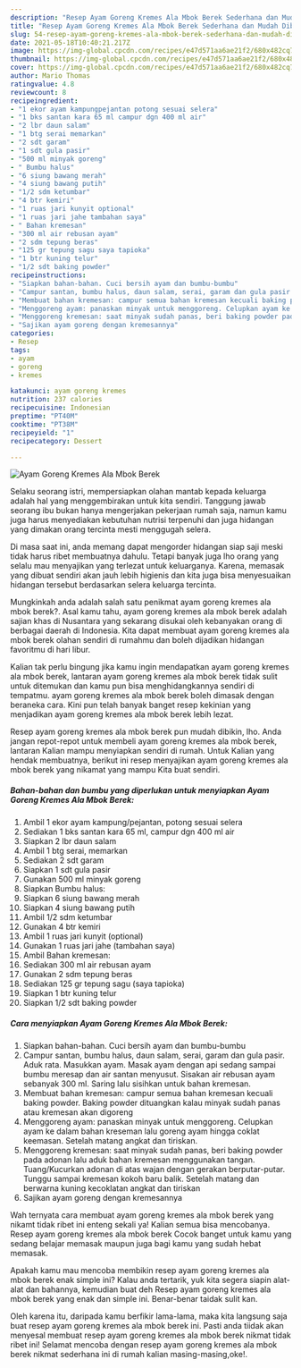 ```yaml
---
description: "Resep Ayam Goreng Kremes Ala Mbok Berek Sederhana dan Mudah Dibuat"
title: "Resep Ayam Goreng Kremes Ala Mbok Berek Sederhana dan Mudah Dibuat"
slug: 54-resep-ayam-goreng-kremes-ala-mbok-berek-sederhana-dan-mudah-dibuat
date: 2021-05-18T10:40:21.217Z
image: https://img-global.cpcdn.com/recipes/e47d571aa6ae21f2/680x482cq70/ayam-goreng-kremes-ala-mbok-berek-foto-resep-utama.jpg
thumbnail: https://img-global.cpcdn.com/recipes/e47d571aa6ae21f2/680x482cq70/ayam-goreng-kremes-ala-mbok-berek-foto-resep-utama.jpg
cover: https://img-global.cpcdn.com/recipes/e47d571aa6ae21f2/680x482cq70/ayam-goreng-kremes-ala-mbok-berek-foto-resep-utama.jpg
author: Mario Thomas
ratingvalue: 4.8
reviewcount: 8
recipeingredient:
- "1 ekor ayam kampungpejantan potong sesuai selera"
- "1 bks santan kara 65 ml campur dgn 400 ml air"
- "2 lbr daun salam"
- "1 btg serai memarkan"
- "2 sdt garam"
- "1 sdt gula pasir"
- "500 ml minyak goreng"
- " Bumbu halus"
- "6 siung bawang merah"
- "4 siung bawang putih"
- "1/2 sdm ketumbar"
- "4 btr kemiri"
- "1 ruas jari kunyit optional"
- "1 ruas jari jahe tambahan saya"
- " Bahan kremesan"
- "300 ml air rebusan ayam"
- "2 sdm tepung beras"
- "125 gr tepung sagu saya tapioka"
- "1 btr kuning telur"
- "1/2 sdt baking powder"
recipeinstructions:
- "Siapkan bahan-bahan. Cuci bersih ayam dan bumbu-bumbu"
- "Campur santan, bumbu halus, daun salam, serai, garam dan gula pasir. Aduk rata. Masukkan ayam. Masak ayam dengan api sedang sampai bumbu meresap dan air santan menyusut. Sisakan air rebusan ayam sebanyak 300 ml. Saring lalu sisihkan untuk bahan kremesan."
- "Membuat bahan kremesan: campur semua bahan kremesan kecuali baking powder. Baking powder dituangkan kalau minyak sudah panas atau kremesan akan digoreng"
- "Menggoreng ayam: panaskan minyak untuk menggoreng. Celupkan ayam ke dalam bahan kreseman lalu goreng ayam hingga coklat keemasan. Setelah matang angkat dan tiriskan."
- "Menggoreng kremesan: saat minyak sudah panas, beri baking powder pada adonan lalu aduk bahan kremesan menggunakan tangan. Tuang/Kucurkan adonan di atas wajan dengan gerakan berputar-putar. Tunggu sampai kremesan kokoh baru balik. Setelah matang dan berwarna kuning kecoklatan angkat dan tiriskan"
- "Sajikan ayam goreng dengan kremesannya"
categories:
- Resep
tags:
- ayam
- goreng
- kremes

katakunci: ayam goreng kremes 
nutrition: 237 calories
recipecuisine: Indonesian
preptime: "PT40M"
cooktime: "PT38M"
recipeyield: "1"
recipecategory: Dessert

---
```



![Ayam Goreng Kremes Ala Mbok Berek](https://img-global.cpcdn.com/recipes/e47d571aa6ae21f2/680x482cq70/ayam-goreng-kremes-ala-mbok-berek-foto-resep-utama.jpg)

Selaku seorang istri, mempersiapkan olahan mantab kepada keluarga adalah hal yang menggembirakan untuk kita sendiri. Tanggung jawab seorang ibu bukan hanya mengerjakan pekerjaan rumah saja, namun kamu juga harus menyediakan kebutuhan nutrisi terpenuhi dan juga hidangan yang dimakan orang tercinta mesti menggugah selera.

Di masa  saat ini, anda memang dapat mengorder hidangan siap saji meski tidak harus ribet membuatnya dahulu. Tetapi banyak juga lho orang yang selalu mau menyajikan yang terlezat untuk keluarganya. Karena, memasak yang dibuat sendiri akan jauh lebih higienis dan kita juga bisa menyesuaikan hidangan tersebut berdasarkan selera keluarga tercinta. 



Mungkinkah anda adalah salah satu penikmat ayam goreng kremes ala mbok berek?. Asal kamu tahu, ayam goreng kremes ala mbok berek adalah sajian khas di Nusantara yang sekarang disukai oleh kebanyakan orang di berbagai daerah di Indonesia. Kita dapat membuat ayam goreng kremes ala mbok berek olahan sendiri di rumahmu dan boleh dijadikan hidangan favoritmu di hari libur.

Kalian tak perlu bingung jika kamu ingin mendapatkan ayam goreng kremes ala mbok berek, lantaran ayam goreng kremes ala mbok berek tidak sulit untuk ditemukan dan kamu pun bisa menghidangkannya sendiri di tempatmu. ayam goreng kremes ala mbok berek boleh dimasak dengan beraneka cara. Kini pun telah banyak banget resep kekinian yang menjadikan ayam goreng kremes ala mbok berek lebih lezat.

Resep ayam goreng kremes ala mbok berek pun mudah dibikin, lho. Anda jangan repot-repot untuk membeli ayam goreng kremes ala mbok berek, lantaran Kalian mampu menyiapkan sendiri di rumah. Untuk Kalian yang hendak membuatnya, berikut ini resep menyajikan ayam goreng kremes ala mbok berek yang nikamat yang mampu Kita buat sendiri.

<!--inarticleads1-->

##### Bahan-bahan dan bumbu yang diperlukan untuk menyiapkan Ayam Goreng Kremes Ala Mbok Berek:

1. Ambil 1 ekor ayam kampung/pejantan, potong sesuai selera
1. Sediakan 1 bks santan kara 65 ml, campur dgn 400 ml air
1. Siapkan 2 lbr daun salam
1. Ambil 1 btg serai, memarkan
1. Sediakan 2 sdt garam
1. Siapkan 1 sdt gula pasir
1. Gunakan 500 ml minyak goreng
1. Siapkan  Bumbu halus:
1. Siapkan 6 siung bawang merah
1. Siapkan 4 siung bawang putih
1. Ambil 1/2 sdm ketumbar
1. Gunakan 4 btr kemiri
1. Ambil 1 ruas jari kunyit (optional)
1. Gunakan 1 ruas jari jahe (tambahan saya)
1. Ambil  Bahan kremesan:
1. Sediakan 300 ml air rebusan ayam
1. Gunakan 2 sdm tepung beras
1. Sediakan 125 gr tepung sagu (saya tapioka)
1. Siapkan 1 btr kuning telur
1. Siapkan 1/2 sdt baking powder




<!--inarticleads2-->

##### Cara menyiapkan Ayam Goreng Kremes Ala Mbok Berek:

1. Siapkan bahan-bahan. Cuci bersih ayam dan bumbu-bumbu
1. Campur santan, bumbu halus, daun salam, serai, garam dan gula pasir. Aduk rata. Masukkan ayam. Masak ayam dengan api sedang sampai bumbu meresap dan air santan menyusut. Sisakan air rebusan ayam sebanyak 300 ml. Saring lalu sisihkan untuk bahan kremesan.
1. Membuat bahan kremesan: campur semua bahan kremesan kecuali baking powder. Baking powder dituangkan kalau minyak sudah panas atau kremesan akan digoreng
1. Menggoreng ayam: panaskan minyak untuk menggoreng. Celupkan ayam ke dalam bahan kreseman lalu goreng ayam hingga coklat keemasan. Setelah matang angkat dan tiriskan.
1. Menggoreng kremesan: saat minyak sudah panas, beri baking powder pada adonan lalu aduk bahan kremesan menggunakan tangan. Tuang/Kucurkan adonan di atas wajan dengan gerakan berputar-putar. Tunggu sampai kremesan kokoh baru balik. Setelah matang dan berwarna kuning kecoklatan angkat dan tiriskan
1. Sajikan ayam goreng dengan kremesannya




Wah ternyata cara membuat ayam goreng kremes ala mbok berek yang nikamt tidak ribet ini enteng sekali ya! Kalian semua bisa mencobanya. Resep ayam goreng kremes ala mbok berek Cocok banget untuk kamu yang sedang belajar memasak maupun juga bagi kamu yang sudah hebat memasak.

Apakah kamu mau mencoba membikin resep ayam goreng kremes ala mbok berek enak simple ini? Kalau anda tertarik, yuk kita segera siapin alat-alat dan bahannya, kemudian buat deh Resep ayam goreng kremes ala mbok berek yang enak dan simple ini. Benar-benar taidak sulit kan. 

Oleh karena itu, daripada kamu berfikir lama-lama, maka kita langsung saja buat resep ayam goreng kremes ala mbok berek ini. Pasti anda tiidak akan menyesal membuat resep ayam goreng kremes ala mbok berek nikmat tidak ribet ini! Selamat mencoba dengan resep ayam goreng kremes ala mbok berek nikmat sederhana ini di rumah kalian masing-masing,oke!.

